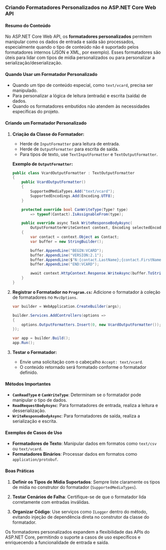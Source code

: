 ### Criando Formatadores Personalizados no ASP.NET Core Web API

#### Resumo do Conteúdo
No ASP.NET Core Web API, os **formatadores personalizados** permitem manipular como os dados de entrada e saída são processados, especialmente quando o tipo de conteúdo não é suportado pelos formatadores internos (JSON e XML, por exemplo). Esses formatadores são úteis para lidar com tipos de mídia personalizados ou para personalizar a serialização/deserialização.

#### Quando Usar um Formatador Personalizado
- Quando um tipo de conteúdo especial, como `text/vcard`, precisa ser manipulado.
- Para personalizar a lógica de leitura (entrada) e escrita (saída) de dados.
- Quando os formatadores embutidos não atendem às necessidades específicas do projeto.

#### Criando um Formatador Personalizado
1. **Criação da Classe do Formatador:**
   - Herde de `InputFormatter` para leitura de entrada.
   - Herde de `OutputFormatter` para escrita de saída.
   - Para tipos de texto, use `TextInputFormatter` e `TextOutputFormatter`.

   **Exemplo de `OutputFormatter`:**
   ```csharp
   public class VcardOutputFormatter : TextOutputFormatter
   {
       public VcardOutputFormatter()
       {
           SupportedMediaTypes.Add("text/vcard");
           SupportedEncodings.Add(Encoding.UTF8);
       }

       protected override bool CanWriteType(Type? type)
           => typeof(Contact).IsAssignableFrom(type);

       public override async Task WriteResponseBodyAsync(
           OutputFormatterWriteContext context, Encoding selectedEncoding)
       {
           var contact = context.Object as Contact;
           var buffer = new StringBuilder();

           buffer.AppendLine("BEGIN:VCARD");
           buffer.AppendLine("VERSION:2.1");
           buffer.AppendLine($"N:{contact.LastName};{contact.FirstName}");
           buffer.AppendLine("END:VCARD");

           await context.HttpContext.Response.WriteAsync(buffer.ToString(), selectedEncoding);
       }
   }
   ```

2. **Registrar o Formatador no `Program.cs`:**
   Adicione o formatador à coleção de formatadores no `MvcOptions`.
   ```csharp
   var builder = WebApplication.CreateBuilder(args);

   builder.Services.AddControllers(options =>
   {
       options.OutputFormatters.Insert(0, new VcardOutputFormatter());
   });

   var app = builder.Build();
   app.Run();
   ```

3. **Testar o Formatador:**
   - Envie uma solicitação com o cabeçalho `Accept: text/vcard`.
   - O conteúdo retornado será formatado conforme o formatador definido.

#### Métodos Importantes
- **`CanReadType` e `CanWriteType`**: Determinam se o formatador pode manipular o tipo de dados.
- **`ReadRequestBodyAsync`**: Para formatadores de entrada, realiza a leitura e desserialização.
- **`WriteResponseBodyAsync`**: Para formatadores de saída, realiza a serialização e escrita.

#### Exemplos de Casos de Uso
- **Formatadores de Texto**: Manipular dados em formatos como `text/csv` ou `text/vcard`.
- **Formatadores Binários**: Processar dados em formatos como `application/protobuf`.

#### Boas Práticas
1. **Definir os Tipos de Mídia Suportados**:
   Sempre liste claramente os tipos de mídia no construtor do formatador (`SupportedMediaTypes`).

2. **Testar Cenários de Falha**:
   Certifique-se de que o formatador lida corretamente com entradas inválidas.

3. **Organizar Código**:
   Use serviços como `ILogger` dentro do método, evitando injeção de dependência direta no construtor da classe do formatador.

Os formatadores personalizados expandem a flexibilidade das APIs do ASP.NET Core, permitindo o suporte a casos de uso específicos e enriquecendo a funcionalidade de entrada e saída.